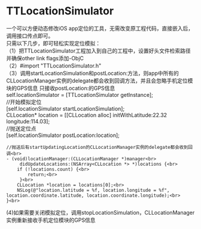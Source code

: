 # TTLocationSimulator
一个可以方便动态修改iOS app定位的工具，无需改变原工程代码，直接嵌入后，调用接口传点即可。<br>
只需以下几步，即可轻松实现定位模拟：<br>
（1）把TTLocationSimulator工程加入到自己的工程中，设置好头文件检索路径并确保other link flags添加-ObjC<br>
（2）#import "TTLocationSimulator.h"<br>
（3）调用startLocationSimulation和postLocation:方法，则app中所有的CLLocationManager实例的delegate都会收到回调方法，并且会忽略手机定位模块的GPS信息
只接收postLocation:的GPS信息<br>
    self.locationSimulator = [TTLocationSimulator getInstance];<br>
    //开始模拟定位<br>
    [self.locationSimulator startLocationSimulation];<br>
    CLLocation* location = [[CLLocation alloc] initWithLatitude:22.32 longitude:114.03];<br>
    //抛送定位点<br>
    [self.locationSimulator postLocation:location];<br>
    
    //抛送后有startUpdatingLocation的CLLocationManager实例的delegate都会收到回调<br>
    - (void)locationManager:(CLLocationManager *)manager<br>
         didUpdateLocations:(NSArray<CLLocation *> *)locations {<br>
        if (!locations.count) {<br>
            return;<br>
         }<br>
        CLLocation *location = locations[0];<br>
        NSLog(@"location.latitude = %f, location.longitude = %f", location.coordinate.latitude, location.coordinate.longitude);<br>
    }<br>

(4)如果需要关闭模拟定位，调用stopLocationSimulation，CLLocationManager实例重新接收手机定位模块的GPS信息<br>
